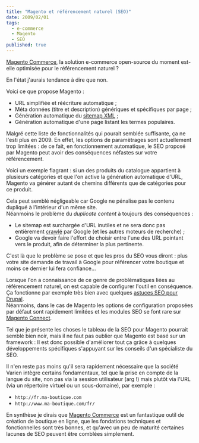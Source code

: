 ```yaml
---
title: "Magento et référencement naturel (SEO)"
date: 2009/02/01
tags:
  - e-commerce
  - Magento
  - SEO
published: true
---
```

[Magento Commerce](/tags/magento/), la solution e-commerce open-source du moment est-elle optimisée pour le référencement naturel ?

En l'état j'aurais tendance à dire que non.

Voici ce que propose Magento :
* URL simplifiée et réécriture automatique ;
* Méta données (titre et description) génériques et spécifiques par page ;
* Génération automatique du [sitemap XML](https://www.sitemaps.org) ;
* Génération automatique d'une page listant les termes populaires.

Malgré cette liste de fonctionnalités qui pourait semblée suffisante, ça ne l'esti plus en 2009. En effet, les options de paramètrages sont actuellement trop limitées : de ce fait, en fonctionnement automatique, le SEO proposé par Magento peut avoir des conséquences néfastes sur votre référencement.
<!-- excerpt -->

Voici un exemple flagrant : si un des produits du catalogue appartient à plusieurs catégories et que l'on active la génération automatique d'URL, Magento va générer autant de chemins différents que de catégories pour ce produit.

Cela peut semblé négligeable car Google ne pénalise pas le contenu dupliqué à l'intérieur d'un même site.  
Néanmoins le problème du _duplicate content_ à toujours des conséquences :
* Le sitemap est surchargée d'URL inutiles et ne sera donc pas entièrement [crawlé](http://fr.wikipedia.org/wiki/Crawler) par Google (et les autres moteurs de recherche) ;
* Google va devoir faire l'effort de choisir entre l'une des URL pointant vers le produit, afin de déterminer la plus pertinente.

C'est là que le problème se pose et que les pros du SEO vous diront : plus votre site demande de travail à Google pour référencer votre boutique et moins ce dernier lui fera confiance...

Lorsque l'on a connaissance de ce genre de problèmatiques liées au référencement naturel, on est capable de configurer l'outil en conséquence. Ça fonctionne par exemple très bien avec quelques [astuces SEO pour Drupal](https://narno.com/blog/seo-pour-drupal/).  
Néanmoins, dans le cas de Magento les options de configuration proposées par défaut sont rapidement limitées et les modules SEO se font rare sur [Magento Connect](http://www.magentocommerce.com/magento-connect).

Tel que je présente les choses le tableau de la SEO pour Magento pourrait semblé bien noir, mais il ne faut pas oublier que Magento est basé sur un framework : Il est donc possible d'améliorer tout ça grâce à quelques développements spécifiques s'appuyant sur les conseils d'un spécialiste du SEO.

Il n'en reste pas moins qu'il sera rapidement nécessaire que la société Varien intègre certains fondamentaux, tel que la prise en compte de la langue du site, non pas via la session utilisateur (arg !) mais plutôt via l'URL (via un répertoire virtuel ou un sous-domaine), par exemple :
* `http://fr.ma-boutique.com`
* `http://www.ma-boutique.com/fr/`

En synthèse je dirais que [Magento Commerce](/tags/magento/) est un fantastique outil de création de boutique en ligne, que les fondations techniques et fonctionnelles sont très bonnes, et qu'avec un peu de maturité certaines lacunes de SEO peuvent être comblées simplement.
